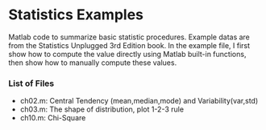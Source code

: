 Statistics Examples 
==================

Matlab code to summarize basic statistic procedures. Example datas are from the
Statistics Unplugged 3rd Edition book. In the example file, I first show how to
compute the value directly using Matlab built-in functions, then show how to
manually compute these values. 

### List of Files
* ch02.m: Central Tendency (mean,median,mode) and Variability(var,std)
* ch03.m: The shape of distribution, plot 1-2-3 rule
* ch10.m: Chi-Square


